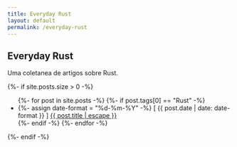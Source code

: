 ```yaml
---
title: Everyday Rust
layout: default
permalink: /everyday-rust
---
```


## Everyday Rust

Uma coletanea de artigos sobre Rust.

<p>

{%- if site.posts.size > 0 -%}
  <ul>
    {%- for post in site.posts -%}
        {%- if post.tags[0] == "Rust" -%}
            <li>
                {%- assign date-format = "%d-%m-%Y" -%}
                [ {{ post.date | date: date-format }} ] <a href="{{ post.url | relative_url }}">{{ post.title | escape }}</a>
            </li>
        {%- endif -%}
    {%- endfor -%}
  </ul>
{%- endif -%}

</p>

